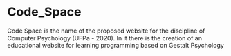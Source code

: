 # Code_Space
Code Space is the name of the proposed website for the discipline of Computer Psychology (UFPa - 2020). In it there is the creation of an educational website for learning programming based on Gestalt Psychology
